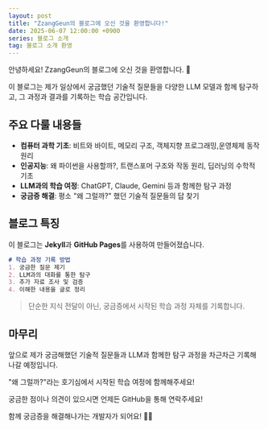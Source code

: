 ```yaml
---
layout: post
title: "ZzangGeun의 블로그에 오신 것을 환영합니다!"
date: 2025-06-07 12:00:00 +0900
series: 블로그 소개
tag: 블로그 소개 환영
---
```


안녕하세요! ZzangGeun의 블로그에 오신 것을 환영합니다. 🎉

이 블로그는 제가 일상에서 궁금했던 기술적 질문들을 다양한 LLM 모델과 함께 탐구하고, 그 과정과 결과를 기록하는 학습 공간입니다.

## 주요 다룰 내용들

- **컴퓨터 과학 기초**: 비트와 바이트, 메모리 구조, 객체지향 프로그래밍,운영체제 동작 원리
- **인공지능**: 왜 파이썬을 사용할까?, 트랜스포머 구조와 작동 원리, 딥러닝의 수학적 기초
- **LLM과의 학습 여정**: ChatGPT, Claude, Gemini 등과 함께한 탐구 과정
- **궁금증 해결**: 평소 "왜 그럴까?" 했던 기술적 질문들의 답 찾기

## 블로그 특징

이 블로그는 **Jekyll**과 **GitHub Pages**를 사용하여 만들어졌습니다. 

```markdown
# 학습 과정 기록 방법
1. 궁금한 질문 제기
2. LLM과의 대화를 통한 탐구
3. 추가 자료 조사 및 검증
4. 이해한 내용을 글로 정리
```

> 단순한 지식 전달이 아닌, 궁금증에서 시작된 학습 과정 자체를 기록합니다.

## 마무리

앞으로 제가 궁금해했던 기술적 질문들과 LLM과 함께한 탐구 과정을 차근차근 기록해나갈 예정입니다.

"왜 그럴까?"라는 호기심에서 시작된 학습 여정에 함께해주세요!

궁금한 점이나 의견이 있으시면 언제든 GitHub을 통해 연락주세요!

함께 궁금증을 해결해나가는 개발자가 되어요! 🤖💡

